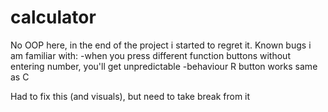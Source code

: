 # calculator

No OOP here, in the end of the project i started to regret it. 
Known bugs i am familiar with: 
-when you press different function buttons without entering number, you'll get unpredictable -behaviour R button works same as C

Had to fix this (and visuals), but need to take break from it